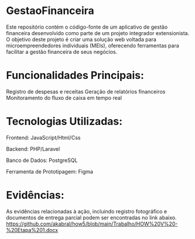# GestaoFinanceira
Este repositório contém o código-fonte de um aplicativo de gestão financeira desenvolvido como parte de um projeto integrador extensionista. O objetivo deste projeto é criar uma solução web voltada para microempreendedores individuais (MEIs), oferecendo ferramentas para facilitar a gestão financeira de seus negócios.


# Funcionalidades Principais:

Registro de despesas e receitas
Geração de relatórios financeiros
Monitoramento do fluxo de caixa em tempo real

# Tecnologias Utilizadas:
Frontend: JavaScript/Html/Css

Backend: PHP/Laravel

Banco de Dados: PostgreSQL

Ferramenta de Prototipagem: Figma


# Evidências:
As evidências relacionadas à ação, incluindo registro fotográfico e documentos de entrega parcial podem ser encontradas no link abaixo.
https://github.com/akabral/how5/blob/main/Trabalho/HOW%20V%20-%20Etapa%201.docx

